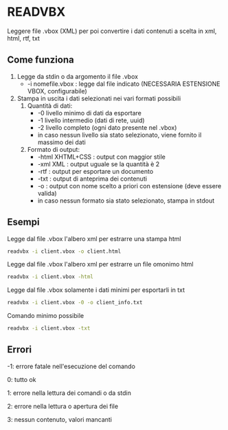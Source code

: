 # READVBX

Leggere file .vbox (XML) per poi convertire i dati contenuti a scelta 
in xml, html, rtf, txt

## Come funziona

1. Legge da stdin o da argomento il file .vbox
    - -i nomefile.vbox : legge dal file indicato
        (NECESSARIA ESTENSIONE VBOX, configurabile)
1. Stampa in uscita i dati selezionati nei vari formati possibili
	1. Quantità di dati:
		- -0 livello minimo di dati da esportare
		- -1 livello intermedio (dati di rete, uuid)
		- -2 livello completo (ogni dato presente nel .vbox)
		- in caso nessun livello sia stato selezionato, viene fornito il massimo dei dati
	1. Formato di output:
		- -html XHTML+CSS : output con maggior stile
		- -xml XML : output uguale se la quantità è 2
		- -rtf : output per esportare un documento
		- -txt : output di anteprima dei contenuti
		- -o : output con nome scelto a priori con estensione (deve essere valida)
		- in caso nessun formato sia stato selezionato, stampa in stdout

## Esempi

Legge dal file .vbox l'albero xml per estrarre una stampa html

```bash
readvbx -i client.vbox -o client.html
```

Legge dal file .vbox l'albero xml per estrarre un file omonimo html

```bash
readvbx -i client.vbox -html
```

Legge dal file .vbox solamente i dati minimi per esportarli in txt

```bash
readvbx -i client.vbox -0 -o client_info.txt
```

Comando minimo possibile

```bash
readvbx -i client.vbox -txt
```

## Errori

-1: errore fatale nell'esecuzione del comando

0: tutto ok

1: errore nella lettura dei comandi o da stdin

2: errore nella lettura o apertura dei file

3: nessun contenuto, valori mancanti
